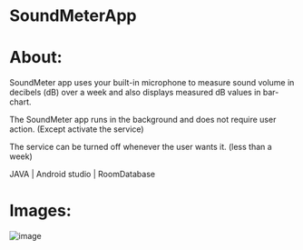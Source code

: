 # SoundMeterApp

# About:

 SoundMeter app uses your built-in microphone to measure sound volume in decibels (dB) over a week and also displays measured dB values in bar-chart.
 
 The SoundMeter app runs in the background and does not require user action. (Except activate the service)
 
 The service can be turned off whenever the user wants it. (less than a week)
 
 JAVA | Android studio | RoomDatabase

# Images:

![image](https://user-images.githubusercontent.com/70342090/123952019-1b455e80-d9ae-11eb-9fe2-f87f1e5c5c09.png)


